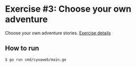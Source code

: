 # Exercise #3: Choose your own adventure

Choose your own adventure stories. [Exercise details](https://github.com/gophercises/cyoa)

## How to run

```
$ go run cmd/cyoaweb/main.go
```
